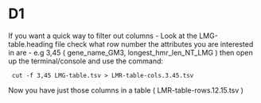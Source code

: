 D1
==

If you want a quick way to filter out columns - 
Look at the LMG-table.heading file check what row number the attributes you are 
interested in are - e.g 3,45 ( gene_name_GM3, longest_hmr_len_NT_LMG ) then open 
up the terminal/console and use the command:

```
 cut -f 3,45 LMG-table.tsv > LMR-table-cols.3.45.tsv
```

Now you have just those columns in a table ( LMR-table-rows.12.15.tsv )
